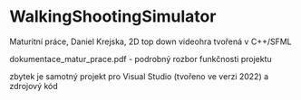 # WalkingShootingSimulator
Maturitní práce, Daniel Krejska, 2D top down videohra tvořená v C++/SFML

dokumentace_matur_prace.pdf - podrobný rozbor funkčnosti projektu

zbytek je samotný projekt pro Visual Studio (tvořeno ve verzi 2022) a zdrojový kód
